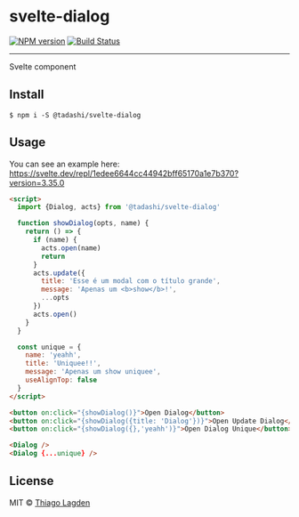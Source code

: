 # svelte-dialog

[![NPM version][npm-img]][npm]
[![Build Status][ci-img]][ci]


[npm-img]:         https://img.shields.io/npm/v/@tadashi/svelte-dialog.svg
[npm]:             https://www.npmjs.com/package/@tadashi/svelte-dialog
[ci-img]:          https://github.com/lagden/svelte-dialog/workflows/Node.js%20CI/badge.svg
[ci]:              https://github.com/lagden/svelte-dialog/actions?query=workflow%3A%22Node.js+CI%22

---

Svelte component

## Install

```
$ npm i -S @tadashi/svelte-dialog
```


## Usage

You can see an example here: https://svelte.dev/repl/1edee6644cc44942bff65170a1e7b370?version=3.35.0

```html
<script>
  import {Dialog, acts} from '@tadashi/svelte-dialog'

  function showDialog(opts, name) {
    return () => {
      if (name) {
        acts.open(name)
        return
      }
      acts.update({
        title: 'Esse é um modal com o título grande',
        message: 'Apenas um <b>show</b>!',
        ...opts
      })
      acts.open()
    }
  }

  const unique = {
    name: 'yeahh',
    title: 'Uniquee!!',
    message: 'Apenas um show uniquee',
    useAlignTop: false
  }
</script>

<button on:click="{showDialog()}">Open Dialog</button>
<button on:click="{showDialog({title: 'Dialog'})}">Open Update Dialog</button>
<button on:click="{showDialog({},'yeahh')}">Open Dialog Unique</button>

<Dialog />
<Dialog {...unique} />
```


## License

MIT © [Thiago Lagden](https://github.com/lagden)
